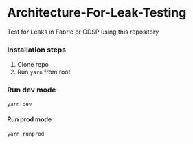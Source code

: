# Architecture-For-Leak-Testing
Test for Leaks in Fabric or ODSP using this repository

### Installation steps
1. Clone repo
2. Run `yarn` from root

### Run dev mode
 `yarn dev`

#### Run prod mode
`yarn runprod`
